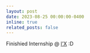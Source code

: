 ```yaml
---
layout: post
date: 2023-08-25 00:00:00-0400
inline: true
related_posts: false
---
```


Finishied Internship @ [l'X](https://www.polytechnique.edu/en) :D
